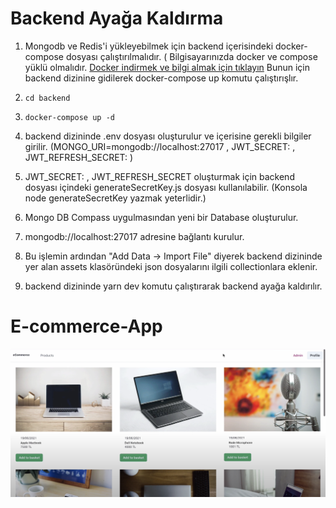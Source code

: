 # Backend Ayağa Kaldırma

1. Mongodb ve Redis'i yükleyebilmek için backend içerisindeki docker-compose dosyası çalıştırılmalıdır. ( Bilgisayarınızda docker ve compose yüklü olmalıdır. [Docker indirmek ve bilgi almak için tıklayın](https://docs.docker.com/get-started/get-docker/) Bunun için backend dizinine gidilerek docker-compose up komutu çalıştırışlır.

2. `cd backend`

3. `docker-compose up -d`

4. backend dizininde .env dosyası oluşturulur ve içerisine gerekli bilgiler girilir. (MONGO_URI=mongodb://localhost:27017 , JWT_SECRET: ,  JWT_REFRESH_SECRET: )

5. JWT_SECRET: ,  JWT_REFRESH_SECRET oluşturmak için backend dosyası içindeki generateSecretKey.js dosyası kullanılabilir. (Konsola node generateSecretKey yazmak yeterlidir.)

6. Mongo DB Compass uygulmasından yeni bir Database oluşturulur.

7. mongodb://localhost:27017 adresine bağlantı kurulur.

8. Bu işlemin ardından "Add Data -> Import File" diyerek backend dizininde yer alan assets klasöründeki json dosyalarını ilgili collectionlara eklenir.

9. backend dizininde yarn dev komutu çalıştırarak backend ayağa kaldırılır.


# E-commerce-App

![E-commerce App](client/public/1.png)
